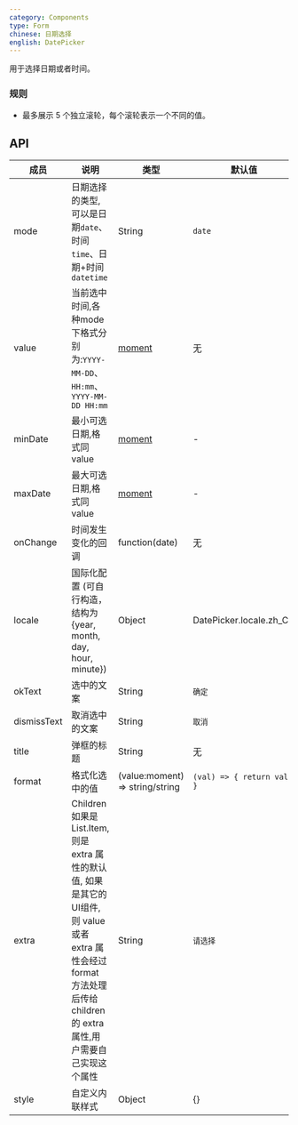 ```yaml
---
category: Components
type: Form
chinese: 日期选择
english: DatePicker
---
```


用于选择日期或者时间。

### 规则
- 最多展示 5 个独立滚轮，每个滚轮表示一个不同的值。


## API

| 成员        | 说明           | 类型       | 默认值       |
|------------|----------------|-----------|--------------|
| mode  | 日期选择的类型,可以是日期`date`、时间`time`、日期+时间`datetime` | String | `date`  |
| value | 当前选中时间,各种mode下格式分别为:`YYYY-MM-DD`、`HH:mm`、`YYYY-MM-DD HH:mm` | [moment](http://momentjs.com/) | 无 |
| minDate   | 最小可选日期,格式同 value | [moment](http://momentjs.com/)  |  -  |
| maxDate   | 最大可选日期,格式同 value | [moment](http://momentjs.com/)  |  -  |
| onChange   | 时间发生变化的回调  | function(date) |  无  |
| locale   | 国际化配置 (可自行构造，结构为 {year, month, day, hour, minute})	 | Object  | DatePicker.locale.zh_CN |
| okText   | 选中的文案 | String |  `确定`  |
| dismissText  | 取消选中的文案 | String |  `取消`  |
| title  | 弹框的标题 | String |  无  |
| format  | 格式化选中的值 | (value:moment) => string/string | `(val) => { return val; }`  |
| extra   | Children如果是 List.Item, 则是 extra 属性的默认值, 如果是其它的UI组件,则 value 或者 extra 属性会经过 format 方法处理后传给 children 的 extra 属性,用户需要自己实现这个属性 | String  |  `请选择`  |
| style   | 自定义内联样式 | Object |  {}  |
